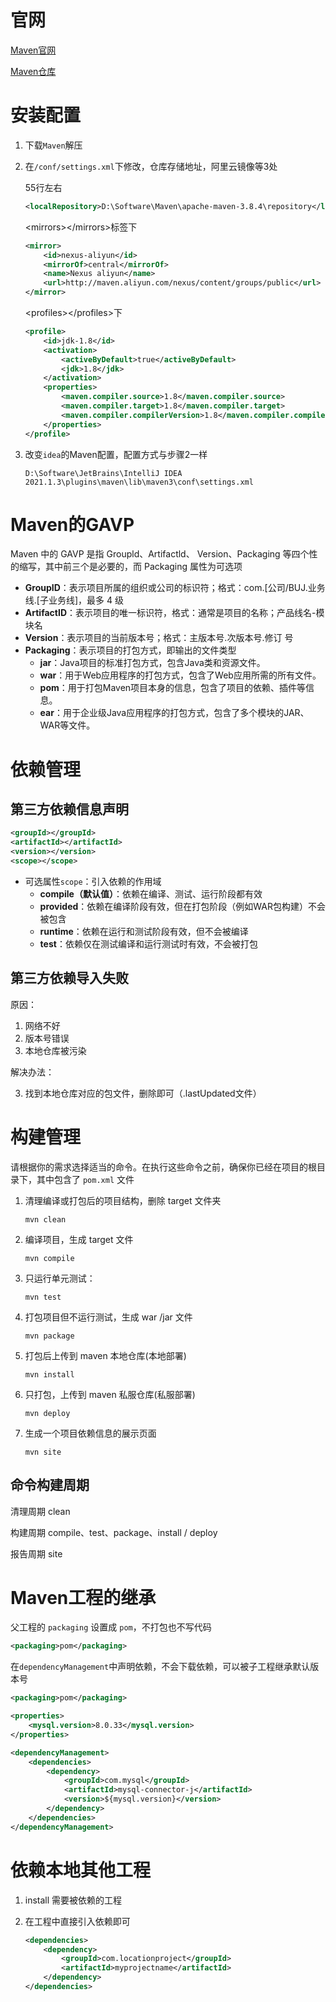# 官网

[Maven官网](https://maven.apache.org "Maven")

[Maven仓库](https://mvnrepository.com "mvnrepository")



# 安装配置

1. 下载`Maven`解压

2. 在`/conf/settings.xml`下修改，仓库存储地址，阿里云镜像等3处

   55行左右

   ```xml
   <localRepository>D:\Software\Maven\apache-maven-3.8.4\repository</localRepository>
   ```

   \<mirrors>\</mirrors>标签下

   ```xml
   <mirror>
       <id>nexus-aliyun</id>
       <mirrorOf>central</mirrorOf>
       <name>Nexus aliyun</name>
       <url>http://maven.aliyun.com/nexus/content/groups/public</url>
   </mirror>
   ```

   \<profiles>\</profiles>下

   ```xml
   <profile>
       <id>jdk-1.8</id>
       <activation>
           <activeByDefault>true</activeByDefault>
           <jdk>1.8</jdk>
       </activation>
       <properties>
           <maven.compiler.source>1.8</maven.compiler.source>
           <maven.compiler.target>1.8</maven.compiler.target>
           <maven.compiler.compilerVersion>1.8</maven.compiler.compilerVersion>
       </properties>
   </profile>
   ```

3. 改变`idea`的Maven配置，配置方式与步骤2一样

   `D:\Software\JetBrains\IntelliJ IDEA 2021.1.3\plugins\maven\lib\maven3\conf\settings.xml`



# Maven的GAVP

Maven 中的 GAVP 是指 Groupld、Artifactld、 Version、Packaging 等四个性的缩写，其中前三个是必要的，而 Packaging 属性为可选项

- **GroupID**：表示项目所属的组织或公司的标识符；格式：com.[公司/BUJ.业务线.[子业务线]，最多 4 级
-  **ArtifactID**：表示项目的唯一标识符，格式：通常是项目的名称；产品线名-模块名
- **Version**：表示项目的当前版本号；格式：主版本号.次版本号.修订 号
- **Packaging**：表示项目的打包方式，即输出的文件类型
  - **jar**：Java项目的标准打包方式，包含Java类和资源文件。
  - **war**：用于Web应用程序的打包方式，包含了Web应用所需的所有文件。
  - **pom**：用于打包Maven项目本身的信息，包含了项目的依赖、插件等信息。
  - **ear**：用于企业级Java应用程序的打包方式，包含了多个模块的JAR、WAR等文件。



# 依赖管理



## 第三方依赖信息声明

```xml
<groupId></groupId>
<artifactId></artifactId>
<version></version>
<scope></scope>
```

- 可选属性`scope`：引入依赖的作用域
  - **compile（默认值）**：依赖在编译、测试、运行阶段都有效
  - **provided**：依赖在编译阶段有效，但在打包阶段（例如WAR包构建）不会被包含
  - **runtime**：依赖在运行和测试阶段有效，但不会被编译
  - **test**：依赖仅在测试编译和运行测试时有效，不会被打包



## 第三方依赖导入失败

原因：

1. 网络不好
2. 版本号错误
3. 本地仓库被污染

解决办法：

3. 找到本地仓库对应的包文件，删除即可（.lastUpdated文件）



# 构建管理

请根据你的需求选择适当的命令。在执行这些命令之前，确保你已经在项目的根目录下，其中包含了 `pom.xml` 文件

1. 清理编译或打包后的项目结构，删除 target 文件夹

   ```
   mvn clean
   ```

2. 编译项目，生成 target 文件

   ```
   mvn compile
   ```

3. 只运行单元测试：

   ```
   mvn test
   ```

4. 打包项目但不运行测试，生成 war /jar 文件

   ```
   mvn package
   ```

5. 打包后上传到 maven 本地仓库(本地部署)

   ```
   mvn install
   ```

6. 只打包，上传到 maven 私服仓库(私服部署)

   ```
   mvn deploy
   ```

7. 生成一个项目依赖信息的展示页面

   ```
   mvn site
   ```



## 命令构建周期

清理周期 clean

构建周期 compile、test、package、install / deploy

报告周期 site



# Maven工程的继承

父工程的 `packaging` 设置成 `pom`，不打包也不写代码

```xml
<packaging>pom</packaging>
```

在`dependencyManagement`中声明依赖，不会下载依赖，可以被子工程继承默认版本号

```xml
<packaging>pom</packaging>

<properties>
    <mysql.version>8.0.33</mysql.version>
</properties>

<dependencyManagement>
    <dependencies>
        <dependency>
            <groupId>com.mysql</groupId>
            <artifactId>mysql-connector-j</artifactId>
            <version>${mysql.version}</version>
        </dependency>
    </dependencies>
</dependencyManagement>
```



# 依赖本地其他工程

1. install 需要被依赖的工程

2. 在工程中直接引入依赖即可

   ```xml
   <dependencies>
       <dependency>
           <groupId>com.locationproject</groupId>
           <artifactId>myprojectname</artifactId>
       </dependency>
   </dependencies>
   ```

   